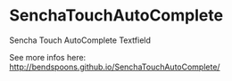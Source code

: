SenchaTouchAutoComplete
=======================

Sencha Touch AutoComplete Textfield

See more infos here: http://bendspoons.github.io/SenchaTouchAutoComplete/
